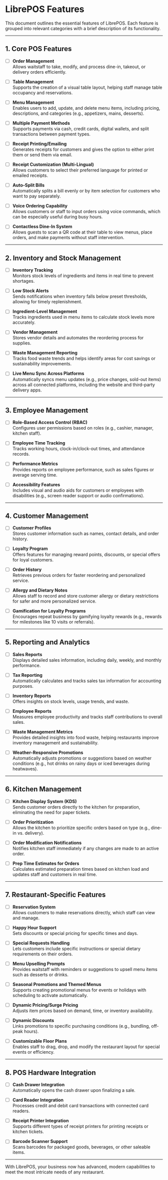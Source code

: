 # LibrePOS Features

This document outlines the essential features of LibrePOS. Each feature is grouped into relevant categories with a brief description of its functionality.

---

## **1. Core POS Features**

- [ ] **Order Management**  
  Allows waitstaff to take, modify, and process dine-in, takeout, or delivery orders efficiently.

- [ ] **Table Management**  
  Supports the creation of a visual table layout, helping staff manage table occupancy and reservations.

- [ ] **Menu Management**  
  Enables users to add, update, and delete menu items, including pricing, descriptions, and categories (e.g., appetizers, mains, desserts).

- [ ] **Multiple Payment Methods**  
  Supports payments via cash, credit cards, digital wallets, and split transactions between payment types.

- [ ] **Receipt Printing/Emailing**  
  Generates receipts for customers and gives the option to either print them or send them via email.

- [ ] **Receipt Customization (Multi-Lingual)**  
  Allows customers to select their preferred language for printed or emailed receipts.

- [ ] **Auto-Split Bills**  
  Automatically splits a bill evenly or by item selection for customers who want to pay separately.

- [ ] **Voice Ordering Capability**  
  Allows customers or staff to input orders using voice commands, which can be especially useful during busy hours.

- [ ] **Contactless Dine-In System**  
  Allows guests to scan a QR code at their table to view menus, place orders, and make payments without staff intervention.

---

## **2. Inventory and Stock Management**

- [ ] **Inventory Tracking**  
  Monitors stock levels of ingredients and items in real time to prevent shortages.

- [ ] **Low Stock Alerts**  
  Sends notifications when inventory falls below preset thresholds, allowing for timely replenishment.

- [ ] **Ingredient-Level Management**  
  Tracks ingredients used in menu items to calculate stock levels more accurately.

- [ ] **Vendor Management**  
  Stores vendor details and automates the reordering process for supplies.

- [ ] **Waste Management Reporting**  
  Tracks food waste trends and helps identify areas for cost savings or sustainability improvements.

- [ ] **Live Menu Sync Across Platforms**  
  Automatically syncs menu updates (e.g., price changes, sold-out items) across all connected platforms, including the website and third-party delivery apps.

---

## **3. Employee Management**

- [ ] **Role-Based Access Control (RBAC)**  
  Configures user permissions based on roles (e.g., cashier, manager, kitchen staff).

- [ ] **Employee Time Tracking**  
  Tracks working hours, clock-in/clock-out times, and attendance records.

- [ ] **Performance Metrics**  
  Provides reports on employee performance, such as sales figures or average serving time.

- [ ] **Accessibility Features**  
  Includes visual and audio aids for customers or employees with disabilities (e.g., screen reader support or audio confirmations).

---

## **4. Customer Management**

- [ ] **Customer Profiles**  
  Stores customer information such as names, contact details, and order history.

- [ ] **Loyalty Program**  
  Offers features for managing reward points, discounts, or special offers for loyal customers.

- [ ] **Order History**  
  Retrieves previous orders for faster reordering and personalized service.

- [ ] **Allergy and Dietary Notes**  
  Allows staff to record and store customer allergy or dietary restrictions for safer and more personalized service.

- [ ] **Gamification for Loyalty Programs**  
  Encourages repeat business by gamifying loyalty rewards (e.g., rewards for milestones like 10 visits or referrals).

---

## **5. Reporting and Analytics**

- [ ] **Sales Reports**  
  Displays detailed sales information, including daily, weekly, and monthly performance.

- [ ] **Tax Reporting**  
  Automatically calculates and tracks sales tax information for accounting purposes.

- [ ] **Inventory Reports**  
  Offers insights on stock levels, usage trends, and waste.

- [ ] **Employee Reports**  
  Measures employee productivity and tracks staff contributions to overall sales.

- [ ] **Waste Management Metrics**  
  Provides detailed insights into food waste, helping restaurants improve inventory management and sustainability.

- [ ] **Weather-Responsive Promotions**  
  Automatically adjusts promotions or suggestions based on weather conditions (e.g., hot drinks on rainy days or iced beverages during heatwaves).

---

## **6. Kitchen Management**

- [ ] **Kitchen Display System (KDS)**  
  Sends customer orders directly to the kitchen for preparation, eliminating the need for paper tickets.

- [ ] **Order Prioritization**  
  Allows the kitchen to prioritize specific orders based on type (e.g., dine-in vs. delivery).

- [ ] **Order Modification Notifications**  
  Notifies kitchen staff immediately if any changes are made to an active order.

- [ ] **Prep Time Estimates for Orders**  
  Calculates estimated preparation times based on kitchen load and updates staff and customers in real time.

---

## **7. Restaurant-Specific Features**

- [ ] **Reservation System**  
  Allows customers to make reservations directly, which staff can view and manage.

- [ ] **Happy Hour Support**  
  Sets discounts or special pricing for specific times and days.

- [ ] **Special Requests Handling**  
  Lets customers include specific instructions or special dietary requirements on their orders.

- [ ] **Menu Upselling Prompts**  
  Provides waitstaff with reminders or suggestions to upsell menu items such as desserts or drinks.

- [ ] **Seasonal Promotions and Themed Menus**  
  Supports creating promotional menus for events or holidays with scheduling to activate automatically.

- [ ] **Dynamic Pricing/Surge Pricing**  
  Adjusts item prices based on demand, time, or inventory availability.

- [ ] **Dynamic Discounts**  
  Links promotions to specific purchasing conditions (e.g., bundling, off-peak hours).

- [ ] **Customizable Floor Plans**  
  Enables staff to drag, drop, and modify the restaurant layout for special events or efficiency.

---

## **8. POS Hardware Integration**

- [ ] **Cash Drawer Integration**  
  Automatically opens the cash drawer upon finalizing a sale.

- [ ] **Card Reader Integration**  
  Processes credit and debit card transactions with connected card readers.

- [ ] **Receipt Printer Integration**  
  Supports different types of receipt printers for printing receipts or kitchen tickets.

- [ ] **Barcode Scanner Support**  
  Scans barcodes for packaged goods, beverages, or other saleable items.

--- 

With LibrePOS, your business now has advanced, modern capabilities to meet the most intricate needs of any restaurant.